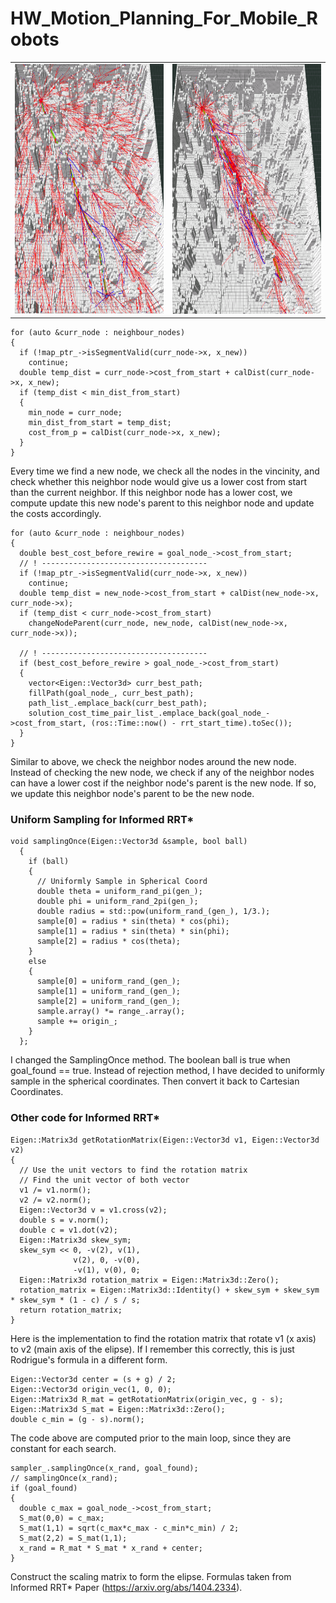# HW_Motion_Planning_For_Mobile_Robots
<!-- ![alt text](RRT*.png) -->
<table>
  <td> <img src="RRT*.png" width="400" height="400" /> </td>
  <td> <img src="Informed_RRT*.png" width="400" height="400" /> </td>
</table>

```
for (auto &curr_node : neighbour_nodes)
{
  if (!map_ptr_->isSegmentValid(curr_node->x, x_new))
    continue;
  double temp_dist = curr_node->cost_from_start + calDist(curr_node->x, x_new);
  if (temp_dist < min_dist_from_start)
  {
    min_node = curr_node;
    min_dist_from_start = temp_dist;
    cost_from_p = calDist(curr_node->x, x_new);
  }
}
```

Every time we find a new node, we check all the nodes in the vincinity, and check whether this neighbor node would give us a lower cost from start than the current neighbor. If this neighbor node has a lower cost, we compute update this new node's parent to this neighbor node and update the costs accordingly.

```
for (auto &curr_node : neighbour_nodes)
{
  double best_cost_before_rewire = goal_node_->cost_from_start;
  // ! -------------------------------------
  if (!map_ptr_->isSegmentValid(curr_node->x, x_new))
    continue;
  double temp_dist = new_node->cost_from_start + calDist(new_node->x, curr_node->x);
  if (temp_dist < curr_node->cost_from_start)
    changeNodeParent(curr_node, new_node, calDist(new_node->x, curr_node->x));

  // ! -------------------------------------
  if (best_cost_before_rewire > goal_node_->cost_from_start)
  {
    vector<Eigen::Vector3d> curr_best_path;
    fillPath(goal_node_, curr_best_path);
    path_list_.emplace_back(curr_best_path);
    solution_cost_time_pair_list_.emplace_back(goal_node_->cost_from_start, (ros::Time::now() - rrt_start_time).toSec());
  }
}
```

Similar to above, we check the neighbor nodes around the new node. Instead of checking the new node, we check if any of the neighbor nodes can have a lower cost if the neighbor node's parent is the new node. If so, we update this neighbor node's parent to be the new node.

### Uniform Sampling for Informed RRT*
```
void samplingOnce(Eigen::Vector3d &sample, bool ball)
  {
    if (ball)
    {
      // Uniformly Sample in Spherical Coord
      double theta = uniform_rand_pi(gen_);
      double phi = uniform_rand_2pi(gen_);
      double radius = std::pow(uniform_rand_(gen_), 1/3.);
      sample[0] = radius * sin(theta) * cos(phi);
      sample[1] = radius * sin(theta) * sin(phi);
      sample[2] = radius * cos(theta);
    }
    else
    {
      sample[0] = uniform_rand_(gen_);
      sample[1] = uniform_rand_(gen_);
      sample[2] = uniform_rand_(gen_);
      sample.array() *= range_.array();
      sample += origin_;
    }
  };
```
I changed the SamplingOnce method. The boolean ball is true when goal_found == true. Instead of rejection method, I have decided to uniformly sample in the spherical coordinates. Then convert it back to Cartesian Coordinates. 

### Other code for Informed RRT*

```
Eigen::Matrix3d getRotationMatrix(Eigen::Vector3d v1, Eigen::Vector3d v2)
{
  // Use the unit vectors to find the rotation matrix
  // Find the unit vector of both vector
  v1 /= v1.norm();
  v2 /= v2.norm();
  Eigen::Vector3d v = v1.cross(v2);
  double s = v.norm();
  double c = v1.dot(v2);
  Eigen::Matrix3d skew_sym;
  skew_sym << 0, -v(2), v(1),
              v(2), 0, -v(0),
              -v(1), v(0), 0;
  Eigen::Matrix3d rotation_matrix = Eigen::Matrix3d::Zero(); 
  rotation_matrix = Eigen::Matrix3d::Identity() + skew_sym + skew_sym * skew_sym * (1 - c) / s / s;
  return rotation_matrix;
}
```
Here is the implementation to find the rotation matrix that rotate v1 (x axis) to v2 (main axis of the elipse). If I remember this correctly, this is just Rodrigue's formula in a different form.

```
Eigen::Vector3d center = (s + g) / 2;
Eigen::Vector3d origin_vec(1, 0, 0);
Eigen::Matrix3d R_mat = getRotationMatrix(origin_vec, g - s);
Eigen::Matrix3d S_mat = Eigen::Matrix3d::Zero();
double c_min = (g - s).norm();
```
The code above are computed prior to the main loop, since they are constant for each search. 
```
sampler_.samplingOnce(x_rand, goal_found);
// samplingOnce(x_rand);
if (goal_found)
{
  double c_max = goal_node_->cost_from_start;
  S_mat(0,0) = c_max;
  S_mat(1,1) = sqrt(c_max*c_max - c_min*c_min) / 2;
  S_mat(2,2) = S_mat(1,1);
  x_rand = R_mat * S_mat * x_rand + center;
}
```
Construct the scaling matrix to form the elipse. Formulas taken from Informed RRT* Paper (https://arxiv.org/abs/1404.2334). 

